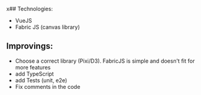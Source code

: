 x## Technologies:

- VueJS
- Fabric JS (canvas library)

## Improvings:

- Choose a correct library (Pixi/D3). FabricJS is simple and doesn't fit for more features
- add TypeScript
- add Tests (unit, e2e)
- Fix comments in the code
